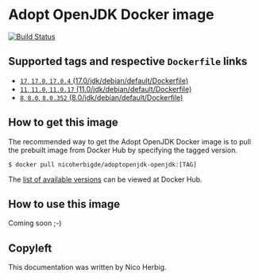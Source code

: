 # Adopt OpenJDK Docker image

[![Build Status](https://github.com/nicoherbigio/docker-adoptopenjdk-openjdk/actions/workflows/build-docker-images.yml/badge.svg)](https://github.com/nicoherbigio/docker-adoptopenjdk-openjdk/actions/workflows/build-docker-images.yml)

## Supported tags and respective `Dockerfile` links

 * [`17`, `17.0`, `17.0.4` (17.0/jdk/debian/default/Dockerfile)](https://github.com/nicoherbigio/docker-adoptopenjdk-openjdk/blob/main/17.0/jdk/debian/default/Dockerfile)
 * [`11`, `11.0`, `11.0.17` (11.0/jdk/debian/default/Dockerfile)](https://github.com/nicoherbigio/docker-adoptopenjdk-openjdk/blob/main/11.0/jdk/debian/default/Dockerfile)
 * [`8`, `8.0`, `8.0.352` (8.0/jdk/debian/default/Dockerfile)](https://github.com/nicoherbigio/docker-adoptopenjdk-openjdk/blob/main/8.0/jdk/debian/default/Dockerfile)

## How to get this image

The recommended way to get the Adopt OpenJDK Docker image is to pull the prebuilt image from Docker Hub by specifying the tagged version.

```console
$ docker pull nicoherbigde/adoptopenjdk-openjdk:[TAG]
```

The [list of available versions](https://hub.docker.com/r/nicoherbigde/adoptopenjdk-openjdk/tags) can be viewed at Docker Hub.

## How to use this image

Coming soon ;-)

## Copyleft

This documentation was written by Nico Herbig.
